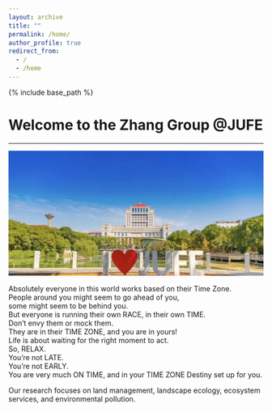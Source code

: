 ```yaml
---
layout: archive
title: ""
permalink: /home/
author_profile: true
redirect_from:
  - /
  - /home
---
```



{% include base_path %}

# Welcome to the Zhang Group @JUFE
---
<img src='/images/gallery/JUFE.jpg'> 


Absolutely everyone in this world works based on their Time Zone.  
People around you might seem to go ahead of you,  
some might seem to be behind you.  
But everyone is running their own RACE, in their own TIME.  
Don’t envy them or mock them.  
They are in their TIME ZONE, and you are in yours!  
Life is about waiting for the right moment to act.  
So, RELAX.  
You’re not LATE.  
You’re not EARLY.  
You are very much ON TIME, and in your TIME ZONE Destiny set up for you.  

Our research focuses on land management, landscape ecology, ecosystem services, and environmental pollution.
